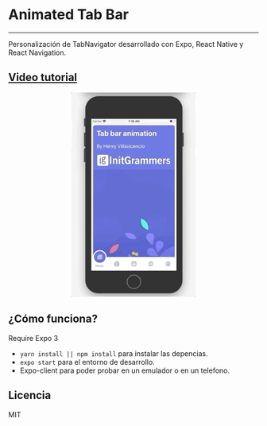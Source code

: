 # Animated Tab Bar

---

Personalización de TabNavigator desarrollado con Expo, React Native y React Navigation.

[Video tutorial](https://youtu.be/pYhU_8Jinfo)
---

<div align="center"> <img src="animated-tab-bar.gif" width="250px"/> </div>


## ¿Cómo funciona?

Require Expo 3

- `yarn install || npm install` para instalar las depencias.
- `expo start` para el entorno de desarrollo.
- Expo-client para poder probar en un emulador o en un telefono.

## Licencia

MIT
